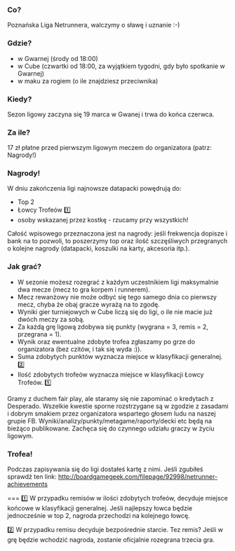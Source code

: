 ### Co?
Poznańska Liga Netrunnera, walczymy o sławę i uznanie :-)


### Gdzie?
- w Gwarnej (środy od 18:00)
- w Cube (czwartki od 18:00, za wyjątkiem tygodni, gdy było spotkanie w Gwarnej)
- w maku za rogiem (o ile znajdziesz przeciwnika)


### Kiedy?
Sezon ligowy zaczyna się 19 marca w Gwanej i trwa do końca czerwca.


### Za ile?
17 zł płatne przed pierwszym ligowym meczem do organizatora (patrz: Nagrody!)


### Nagrody!
W dniu zakończenia ligi najnowsze datapacki powędrują do:
- Top 2
- Łowcy Trofeów :one:
- osoby wskazanej przez kostkę - rzucamy przy wszystkich!

Całość wpisowego przeznaczona jest na nagrody: jeśli frekwencja dopisze i bank na to pozwoli, to poszerzymy top oraz ilość szczęśliwych
przegranych o kolejne nagrody (datapacki, koszulki na karty, akcesoria itp.).


### Jak grać?
- W sezonie możesz rozegrać z każdym uczestnikiem ligi maksymalnie dwa mecze (mecz to gra korpem i runnerem).
- Mecz rewanżowy nie może odbyć się tego samego dnia co pierwszy mecz, chyba że obaj gracze wyrażą na to zgodę.
- Wyniki gier turniejowych w Cube liczą się do ligi, o ile nie macie już dwóch meczy za sobą.
- Za każdą grę ligową zdobywa się punkty (wygrana = 3, remis = 2, przegrana = 1).
- Wynik oraz ewentualne zdobyte trofea zgłaszamy po grze do organizatora (bez czitów, i tak się wyda :)).
- Suma zdobytych punktów wyznacza miejsce w klasyfikacji generalnej. :two:
- Ilość zdobytych trofeów wyznacza miejsce w klasyfikacji Łowcy Trofeów. :one:

Gramy z duchem fair play, ale staramy się nie zapominać o kredytach z Desperado. Wszelkie kwestie sporne rozstrzygane są w zgodzie z zasadami i dobrym smakiem przez organizatora wspartego głosem ludu na naszej grupie FB.
Wyniki/analizy/punkty/metagame/raporty/decki etc będą na bieżąco publikowane. Zachęca się do czynnego udziału graczy w życiu ligowym.

### Trofea!
Podczas zapisywania się do ligi dostałeś kartę z nimi. Jeśli zgubiłeś sprawdź ten link:
http://boardgamegeek.com/filepage/92998/netrunner-achievements

===
:one: W przypadku remisów w ilości zdobytych trofeów, decyduje miejsce końcowe w klasyfikacji generalnej. Jeśli najlepszy łowca będzie jednocześnie w top 2, nagroda przechodzi na kolejnego łowcę.

:two: W przypadku remisu decyduje bezpośrednie starcie. Tez remis? Jeśli w grę będzie wchodzić nagroda, zostanie oficjalnie rozegrana trzecia gra.
